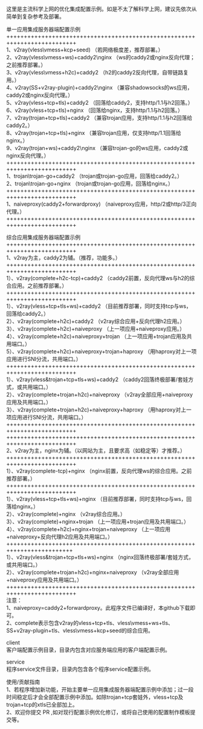 这里是主流科学上网的优化集成配置示例。如是不太了解科学上网，建议先依次从简单到复杂参考及部署。

单一应用集成服务器端配置示例  
++++++++++++++++++++++++++++++++++++++++++++++++++++++++++++++++++++++++++  
1、v2ray(vless\vmess+kcp+seed) （若网络极度差，推荐部署。）  
2、v2ray(vless\vmess+ws)+caddy2\nginx （ws的caddy2或nginx反向代理；之前推荐部署。）  
3、v2ray(vless\vmess+h2c)+caddy2 （h2的caddy2反向代理，自带链路复用。）  
4、v2ray(SS+v2ray-plugin)+caddy2\nginx （兼容shadowsocks的ws应用，caddy2或nginx反向代理。）  
5、v2ray(vless+tcp+tls)+caddy2 （回落给caddy2，支持http/1.1与h2回落。）  
6、v2ray(vless+tcp+tls)+nginx （回落给nginx，支持http/1.1与h2回落。）  
7、v2ray(trojan+tcp+tls)+caddy2 （兼容trojan应用，支持http/1.1与h2回落给caddy2。）  
8、v2ray(trojan+tcp+tls)+nginx （兼容trojan应用，仅支持http/1.1回落给nginx。）  
9、v2ray(trojan+ws)+caddy2\nginx （兼容trojan-go的ws应用，caddy2或nginx反向代理。）  
++++++++++++++++++++++++++++++++++++++++++++++++++++++++++++++++++++++++++  
1、trojan\trojan-go+caddy2 （trojan或trojan-go应用，回落给caddy2。）  
2、trojan\trojan-go+nginx （trojan或trojan-go应用，回落给nginx。）  
++++++++++++++++++++++++++++++++++++++++++++++++++++++++++++++++++++++++++  
1、naiveproxy(caddy2+forwardproxy) （naiveproxy应用，http/2或http/3正向代理。）  
++++++++++++++++++++++++++++++++++++++++++++++++++++++++++++++++++++++++++  

综合应用集成服务器端配置示例  
++++++++++++++++++++++++++++++++++++++++++++++++++++++++++++++++++++++++++  
1、v2ray为主，caddy2为辅。（推荐，功能多。）  
++++++++++++++++++++++++++++++++++++++++++++++++++++++++++++++++++++++++++  
1）、v2ray(complete+h2c-tcp)+caddy2 （caddy2前置，反向代理ws与h2的综合应用。之前推荐部署。）  
++++++++++++++++++++++++++++++++++++++++++++++++++++++++++++++++++++++++++  
1）、v2ray(vless+tcp+tls+ws)+caddy2 （目前推荐部署，同时支持tcp与ws，回落给caddy2。）  
2）、v2ray(complete+h2c)+caddy2 （v2ray综合应用+反向代理h2应用。）  
3）、v2ray(complete+h2c)+naiveproxy （上一项应用+naiveproxy应用。）  
4）、v2ray(complete+h2c)+naiveproxy+trojan （上一项应用+trojan应用及共用端口。）  
5）、v2ray(complete+h2c)+naiveproxy+trojan+haproxy （用haproxy对上一项应用进行SNI分流，共用端口。）  
++++++++++++++++++++++++++++++++++++++++++++++++++++++++++++++++++++++++++  
1）、v2ray(vless&trojan+tcp+tls+ws)+caddy2 （caddy2回落终极部署/套娃方式，或共用端口。）  
2）、v2ray(complete+trojan+h2c)+naiveproxy （v2ray全部应用+naiveproxy应用及共用端口。）  
3）、v2ray(complete+trojan+h2c)+naiveproxy+haproxy （用haproxy对上一项应用进行SNI分流，共用端口。）  
++++++++++++++++++++++++++++++++++++++++++++++++++++++++++++++++++++++++++  
++++++++++++++++++++++++++++++++++++++++++++++++++++++++++++++++++++++++++  
2、v2ray为主，nginx为辅。（以网站为主，且要求高（如稳定等）才推荐。）  
++++++++++++++++++++++++++++++++++++++++++++++++++++++++++++++++++++++++++  
1）、v2ray(complete-tcp)+nginx （nginx前置，反向代理ws的综合应用。之前推荐部署。）  
++++++++++++++++++++++++++++++++++++++++++++++++++++++++++++++++++++++++++  
1）、v2ray(vless+tcp+tls+ws)+nginx （目前推荐部署，同时支持tcp与ws，回落给nginx。）  
2）、v2ray(complete)+nginx （v2ray综合应用。）  
3）、v2ray(complete)+nginx+trojan （上一项应用+trojan应用及共用端口。）  
4）、v2ray(complete+h2c)+nginx+trojan+naiveproxy （上一项应用+naiveproxy+反向代理h2应用及共用端口。）  
+++++++++++++++++++++++++++++++++++++++++++++++++++++++++++++++++++++++++  
1）、v2ray(vless&trojan+tcp+tls+ws)+nginx （nginx回落终极部署/套娃方式，或共用端口。）  
2）、v2ray(complete+trojan+h2c)+nginx+naiveproxy （v2ray全部应用+naiveproxy应用及共用端口。）  
++++++++++++++++++++++++++++++++++++++++++++++++++++++++++++++++++++++++++  
注意：  
1、naiveproxy=caddy2+forwardproxy。此程序文件已编译好，本github下载即可。  
2、complete表示包含v2ray的vless+tcp+tls、vless\vmess+ws+tls、SS+v2ray-plugin+tls、vless\vmess+kcp+seed的综合应用。  

client  
客户端配置示例目录，目录内包含对应服务端应用的客户端配置示例。

service  
程序service文件目录，目录内包含各个程序service配置示例。

使用/贡献指南  
1、若程序增加新功能，开始主要单一应用集成服务器端配置示例中添加；过一段时间稳定后才会全部配置示例中添加。如除trojan+tcp套娃外，vless+tcp及trojan+tcp的xtls已全部加上。  
2、欢迎你提交 PR ,如对现行配置示例优化修订，或将自己使用的配置制作模板提交等。
